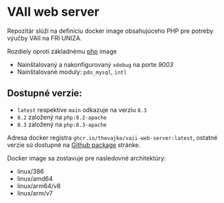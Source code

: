 # VAII web server

Repozitár slúži na definíciu docker image obsahujúceho PHP pre potreby výučby VAII na FRI UNIZA.

Rozdiely oproti základnému [php](https://hub.docker.com/_/php) image

* Nainštalovaný a nakonfigurovaný `xdebug` na porte _9003_
* Nainštalované moduly: `pdo_mysql`, `intl`

## Dostupné verzie:
* `latest` respektíve `main` odkazuje na verziu `8.3`
* `8.2` založený na `php:8.2-apache`
* `8.3` založený na `php:8.3-apache`

Adresa docker registra `ghcr.io/thevajko/vaii-web-server:latest`, ostatné verzie sú dostupné na [Github package](https://github.com/thevajko/vaii-web-server/pkgs/container/vaii-web-server) stránke.

Docker image sa zostavuje pre nasledovné architektúry:
* linux/386
* linux/amd64
* linux/arm64/v8
* linux/arm/v7
